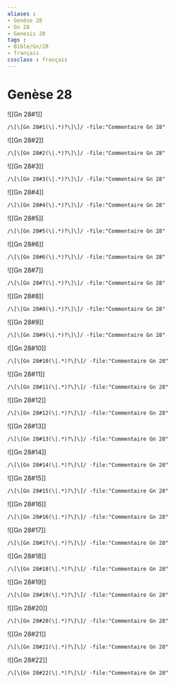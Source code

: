 ```yaml
---
aliases : 
- Genèse 28
- Gn 28
- Genesis 28
tags : 
- Bible/Gn/28
- français
cssclass : français
---
```


# Genèse 28

![[Gn 28#1]]

```query
/\[\[Gn 28#1(\|.*)?\]\]/ -file:"Commentaire Gn 28"
```

![[Gn 28#2]]

```query
/\[\[Gn 28#2(\|.*)?\]\]/ -file:"Commentaire Gn 28"
```

![[Gn 28#3]]

```query
/\[\[Gn 28#3(\|.*)?\]\]/ -file:"Commentaire Gn 28"
```

![[Gn 28#4]]

```query
/\[\[Gn 28#4(\|.*)?\]\]/ -file:"Commentaire Gn 28"
```

![[Gn 28#5]]

```query
/\[\[Gn 28#5(\|.*)?\]\]/ -file:"Commentaire Gn 28"
```

![[Gn 28#6]]

```query
/\[\[Gn 28#6(\|.*)?\]\]/ -file:"Commentaire Gn 28"
```

![[Gn 28#7]]

```query
/\[\[Gn 28#7(\|.*)?\]\]/ -file:"Commentaire Gn 28"
```

![[Gn 28#8]]

```query
/\[\[Gn 28#8(\|.*)?\]\]/ -file:"Commentaire Gn 28"
```

![[Gn 28#9]]

```query
/\[\[Gn 28#9(\|.*)?\]\]/ -file:"Commentaire Gn 28"
```

![[Gn 28#10]]

```query
/\[\[Gn 28#10(\|.*)?\]\]/ -file:"Commentaire Gn 28"
```

![[Gn 28#11]]

```query
/\[\[Gn 28#11(\|.*)?\]\]/ -file:"Commentaire Gn 28"
```

![[Gn 28#12]]

```query
/\[\[Gn 28#12(\|.*)?\]\]/ -file:"Commentaire Gn 28"
```

![[Gn 28#13]]

```query
/\[\[Gn 28#13(\|.*)?\]\]/ -file:"Commentaire Gn 28"
```

![[Gn 28#14]]

```query
/\[\[Gn 28#14(\|.*)?\]\]/ -file:"Commentaire Gn 28"
```

![[Gn 28#15]]

```query
/\[\[Gn 28#15(\|.*)?\]\]/ -file:"Commentaire Gn 28"
```

![[Gn 28#16]]

```query
/\[\[Gn 28#16(\|.*)?\]\]/ -file:"Commentaire Gn 28"
```

![[Gn 28#17]]

```query
/\[\[Gn 28#17(\|.*)?\]\]/ -file:"Commentaire Gn 28"
```

![[Gn 28#18]]

```query
/\[\[Gn 28#18(\|.*)?\]\]/ -file:"Commentaire Gn 28"
```

![[Gn 28#19]]

```query
/\[\[Gn 28#19(\|.*)?\]\]/ -file:"Commentaire Gn 28"
```

![[Gn 28#20]]

```query
/\[\[Gn 28#20(\|.*)?\]\]/ -file:"Commentaire Gn 28"
```

![[Gn 28#21]]

```query
/\[\[Gn 28#21(\|.*)?\]\]/ -file:"Commentaire Gn 28"
```

![[Gn 28#22]]

```query
/\[\[Gn 28#22(\|.*)?\]\]/ -file:"Commentaire Gn 28"
```

